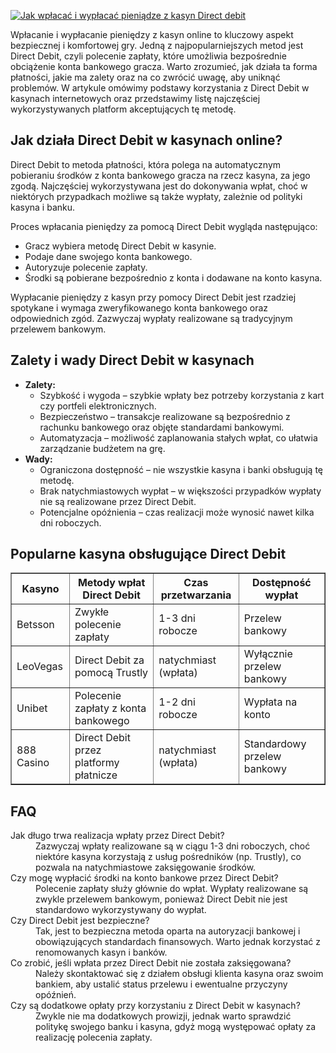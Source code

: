 [![Jak wpłacać i wypłacać pieniądze z kasyn Direct debit](https://123-caf.pages.dev/gitsignup.png)](https://vrmoo.ru/Bt82HjjY)

<p>Wpłacanie i wypłacanie pieniędzy z kasyn online to kluczowy aspekt bezpiecznej i komfortowej gry. Jedną z najpopularniejszych metod jest Direct Debit, czyli polecenie zapłaty, które umożliwia bezpośrednie obciążenie konta bankowego gracza. Warto zrozumieć, jak działa ta forma płatności, jakie ma zalety oraz na co zwrócić uwagę, aby uniknąć problemów. W artykule omówimy podstawy korzystania z Direct Debit w kasynach internetowych oraz przedstawimy listę najczęściej wykorzystywanych platform akceptujących tę metodę.</p>  <h2>Jak działa Direct Debit w kasynach online?</h2> <p>Direct Debit to metoda płatności, która polega na automatycznym pobieraniu środków z konta bankowego gracza na rzecz kasyna, za jego zgodą. Najczęściej wykorzystywana jest do dokonywania wpłat, choć w niektórych przypadkach możliwe są także wypłaty, zależnie od polityki kasyna i banku.</p> <p>Proces wpłacania pieniędzy za pomocą Direct Debit wygląda następująco:</p> <ul> <li>Gracz wybiera metodę Direct Debit w kasynie.</li> <li>Podaje dane swojego konta bankowego.</li> <li>Autoryzuje polecenie zapłaty.</li> <li>Środki są pobierane bezpośrednio z konta i dodawane na konto kasyna.</li> </ul> <p>Wypłacanie pieniędzy z kasyn przy pomocy Direct Debit jest rzadziej spotykane i wymaga zweryfikowanego konta bankowego oraz odpowiednich zgód. Zazwyczaj wypłaty realizowane są tradycyjnym przelewem bankowym.</p>  <h2>Zalety i wady Direct Debit w kasynach</h2> <ul> <li><strong>Zalety:</strong>   <ul>     <li>Szybkość i wygoda – szybkie wpłaty bez potrzeby korzystania z kart czy portfeli elektronicznych.</li>     <li>Bezpieczeństwo – transakcje realizowane są bezpośrednio z rachunku bankowego oraz objęte standardami bankowymi.</li>     <li>Automatyzacja – możliwość zaplanowania stałych wpłat, co ułatwia zarządzanie budżetem na grę.</li>   </ul> </li> <li><strong>Wady:</strong>   <ul>     <li>Ograniczona dostępność – nie wszystkie kasyna i banki obsługują tę metodę.</li>     <li>Brak natychmiastowych wypłat – w większości przypadków wypłaty nie są realizowane przez Direct Debit.</li>     <li>Potencjalne opóźnienia – czas realizacji może wynosić nawet kilka dni roboczych.</li>   </ul> </li> </ul>  <h2>Popularne kasyna obsługujące Direct Debit</h2> <table border="1" cellpadding="5" cellspacing="0"> <tr> <th>Kasyno</th> <th>Metody wpłat Direct Debit</th> <th>Czas przetwarzania</th> <th>Dostępność wypłat</th> </tr> <tr> <td>Betsson</td> <td>Zwykłe polecenie zapłaty</td> <td>1-3 dni robocze</td> <td>Przelew bankowy</td> </tr> <tr> <td>LeoVegas</td> <td>Direct Debit za pomocą Trustly</td> <td>natychmiast (wpłata)</td> <td>Wyłącznie przelew bankowy</td> </tr> <tr> <td>Unibet</td> <td>Polecenie zapłaty z konta bankowego</td> <td>1-2 dni robocze</td> <td>Wypłata na konto</td> </tr> <tr> <td>888 Casino</td> <td>Direct Debit przez platformy płatnicze</td> <td>natychmiast (wpłata)</td> <td>Standardowy przelew bankowy</td> </tr> </table>  <h2>FAQ</h2> <dl> <dt>Jak długo trwa realizacja wpłaty przez Direct Debit?</dt> <dd>Zazwyczaj wpłaty realizowane są w ciągu 1-3 dni roboczych, choć niektóre kasyna korzystają z usług pośredników (np. Trustly), co pozwala na natychmiastowe zaksięgowanie środków.</dd>  <dt>Czy mogę wypłacić środki na konto bankowe przez Direct Debit?</dt> <dd>Polecenie zapłaty służy głównie do wpłat. Wypłaty realizowane są zwykle przelewem bankowym, ponieważ Direct Debit nie jest standardowo wykorzystywany do wypłat.</dd>  <dt>Czy Direct Debit jest bezpieczne?</dt> <dd>Tak, jest to bezpieczna metoda oparta na autoryzacji bankowej i obowiązujących standardach finansowych. Warto jednak korzystać z renomowanych kasyn i banków.</dd>  <dt>Co zrobić, jeśli wpłata przez Direct Debit nie została zaksięgowana?</dt> <dd>Należy skontaktować się z działem obsługi klienta kasyna oraz swoim bankiem, aby ustalić status przelewu i ewentualne przyczyny opóźnień.</dd>  <dt>Czy są dodatkowe opłaty przy korzystaniu z Direct Debit w kasynach?</dt> <dd>Zwykle nie ma dodatkowych prowizji, jednak warto sprawdzić politykę swojego banku i kasyna, gdyż mogą występować opłaty za realizację polecenia zapłaty.</dd> </dl>